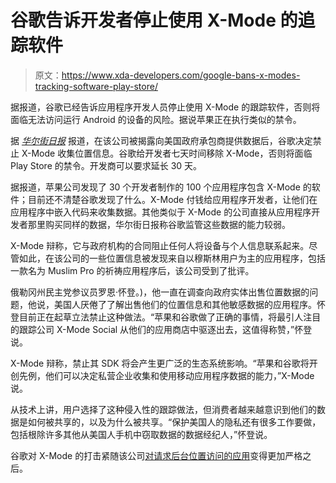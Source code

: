 # 谷歌告诉开发者停止使用 X-Mode 的追踪软件

> 原文：<https://www.xda-developers.com/google-bans-x-modes-tracking-software-play-store/>

据报道，谷歌已经告诉应用程序开发人员停止使用 X-Mode 的跟踪软件，否则将面临无法访问运行 Android 的设备的风险。据说苹果正在执行类似的禁令。

据 [*华尔街日报*](https://www.wsj.com/articles/apple-and-google-to-stop-x-mode-from-collecting-location-data-from-users-phones-11607549061?mod=djemalertNEWS) 报道，在该公司被揭露向美国政府承包商提供数据后，谷歌决定禁止 X-Mode 收集位置信息。谷歌给开发者七天时间移除 X-Mode，否则将面临 Play Store 的禁令。开发商可以要求延长 30 天。

据报道，苹果公司发现了 30 个开发者制作的 100 个应用程序包含 X-Mode 的软件；目前还不清楚谷歌发现了什么。X-Mode 付钱给应用程序开发者，让他们在应用程序中嵌入代码来收集数据。其他类似于 X-Mode 的公司直接从应用程序开发者那里购买同样的数据，华尔街日报称谷歌监管这些数据的能力较弱。

X-Mode 辩称，它与政府机构的合同阻止任何人将设备与个人信息联系起来。尽管如此，在该公司的一些位置信息被发现来自以穆斯林用户为主的应用程序，包括一款名为 Muslim Pro 的祈祷应用程序后，该公司受到了批评。

俄勒冈州民主党参议员罗恩·怀登。)，他一直在调查向政府实体出售位置数据的问题，他说，美国人厌倦了了解出售他们的位置信息和其他敏感数据的应用程序。怀登目前正在起草立法禁止这种做法。“苹果和谷歌做了正确的事情，将最引人注目的跟踪公司 X-Mode Social 从他们的应用商店中驱逐出去，这值得称赞，”怀登说。

X-Mode 辩称，禁止其 SDK 将会产生更广泛的生态系统影响。“苹果和谷歌将开创先例，他们可以决定私营企业收集和使用移动应用程序数据的能力，”X-Mode 说。

从技术上讲，用户选择了这种侵入性的跟踪做法，但消费者越来越意识到他们的数据是如何被共享的，以及为什么被共享。“保护美国人的隐私还有很多工作要做，包括根除许多其他从美国人手机中窃取数据的数据经纪人，”怀登说。

谷歌对 X-Mode 的打击紧随该公司[对请求后台位置访问的应用](https://www.xda-developers.com/google-new-deadline-for-android-apps-to-request-background-location-access/)变得更加严格之后。